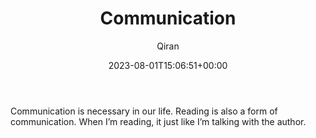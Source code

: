 ﻿---
title: Communication
author: Qiran
type: post
date: 2023-08-01T15:06:51+00:00
aliases: ["/communication/"]
autoshare_autoshare_for_twitter:
  - 1
autoshare_tweet-allow-image:
  - yes
autoshare_tweet_accounts:
  - 'a:1:{i:0;s:18:"731881692575739904";}'
autoshare_status:
  - 'a:1:{i:0;a:4:{s:6:"status";s:9:"published";s:10:"twitter_id";i:1686393061126156288;s:6:"handle";s:9:"qiran_liu";s:10:"created_at";s:25:"2023-08-01T15:06:52+00:00";}}'
tags:
  - Reading

---
Communication is necessary in our life. Reading is also a form of communication. When I&#8217;m reading, it just like I&#8217;m talking with the author.
